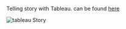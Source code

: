 Telling story with Tableau. can be found [here](https://public.tableau.com/profile/maxime.letellier#!/vizhome/DANDStoryFlights/Story1)

![tableau Story](img/work/tableau_story/tableau_story.png)